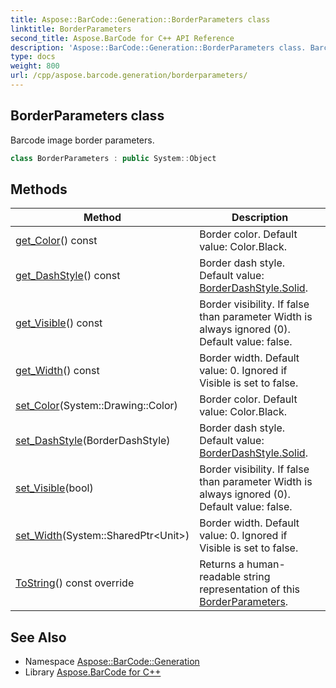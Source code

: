 ```yaml
---
title: Aspose::BarCode::Generation::BorderParameters class
linktitle: BorderParameters
second_title: Aspose.BarCode for C++ API Reference
description: 'Aspose::BarCode::Generation::BorderParameters class. Barcode image border parameters in C++.'
type: docs
weight: 800
url: /cpp/aspose.barcode.generation/borderparameters/
---
```

## BorderParameters class


Barcode image border parameters.

```cpp
class BorderParameters : public System::Object
```

## Methods

| Method | Description |
| --- | --- |
| [get_Color](./get_color/)() const | Border color. Default value: Color.Black. |
| [get_DashStyle](./get_dashstyle/)() const | Border dash style. Default value: [BorderDashStyle.Solid](../borderdashstyle/). |
| [get_Visible](./get_visible/)() const | Border visibility. If false than parameter Width is always ignored (0). Default value: false. |
| [get_Width](./get_width/)() const | Border width. Default value: 0. Ignored if Visible is set to false. |
| [set_Color](./set_color/)(System::Drawing::Color) | Border color. Default value: Color.Black. |
| [set_DashStyle](./set_dashstyle/)(BorderDashStyle) | Border dash style. Default value: [BorderDashStyle.Solid](../borderdashstyle/). |
| [set_Visible](./set_visible/)(bool) | Border visibility. If false than parameter Width is always ignored (0). Default value: false. |
| [set_Width](./set_width/)(System::SharedPtr\<Unit\>) | Border width. Default value: 0. Ignored if Visible is set to false. |
| [ToString](./tostring/)() const override | Returns a human-readable string representation of this [BorderParameters](./). |
## See Also

* Namespace [Aspose::BarCode::Generation](../)
* Library [Aspose.BarCode for C++](../../)
